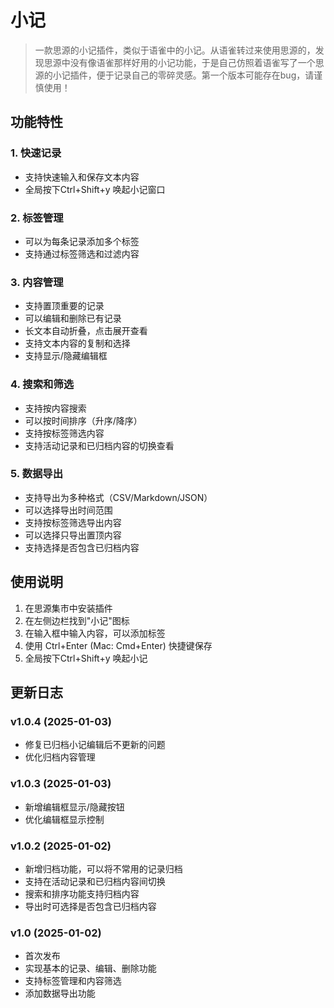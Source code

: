 # 小记

> 一款思源的小记插件，类似于语雀中的小记。从语雀转过来使用思源的，发现思源中没有像语雀那样好用的小记功能，于是自己仿照着语雀写了一个思源的小记插件，便于记录自己的零碎灵感。第一个版本可能存在bug，请谨慎使用！


## 功能特性

### 1. 快速记录
- 支持快速输入和保存文本内容
- 全局按下Ctrl+Shift+y 唤起小记窗口

### 2. 标签管理
- 可以为每条记录添加多个标签
- 支持通过标签筛选和过滤内容

### 3. 内容管理
- 支持置顶重要的记录
- 可以编辑和删除已有记录
- 长文本自动折叠，点击展开查看
- 支持文本内容的复制和选择
- 支持显示/隐藏编辑框

### 4. 搜索和筛选
- 支持按内容搜索
- 可以按时间排序（升序/降序）
- 支持按标签筛选内容
- 支持活动记录和已归档内容的切换查看

### 5. 数据导出
- 支持导出为多种格式（CSV/Markdown/JSON）
- 可以选择导出时间范围
- 支持按标签筛选导出内容
- 可以选择只导出置顶内容
- 支持选择是否包含已归档内容

## 使用说明

1. 在思源集市中安装插件
2. 在左侧边栏找到"小记"图标
3. 在输入框中输入内容，可以添加标签
4. 使用 Ctrl+Enter (Mac: Cmd+Enter) 快捷键保存
5. 全局按下Ctrl+Shift+y 唤起小记

## 更新日志

### v1.0.4 (2025-01-03)
- 修复已归档小记编辑后不更新的问题
- 优化归档内容管理

### v1.0.3 (2025-01-03)
- 新增编辑框显示/隐藏按钮
- 优化编辑框显示控制

### v1.0.2 (2025-01-02)
- 新增归档功能，可以将不常用的记录归档
- 支持在活动记录和已归档内容间切换
- 搜索和排序功能支持归档内容
- 导出时可选择是否包含已归档内容

### v1.0 (2025-01-02)
- 首次发布
- 实现基本的记录、编辑、删除功能
- 支持标签管理和内容筛选
- 添加数据导出功能
